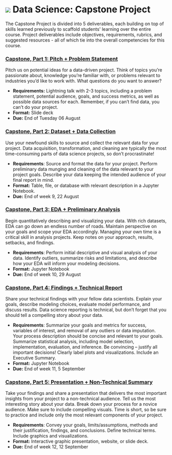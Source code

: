# ![](https://ga-dash.s3.amazonaws.com/production/assets/logo-9f88ae6c9c3871690e33280fcf557f33.png) Data Science: Capstone Project

The Capstone Project is divided into 5 deliverables, each building on top of skills learned previously to scaffold students' learning over the entire course. Project deliverables include objectives, requirements, rubrics, and suggested resources - all of which tie into the overall competencies for this course.



### **[Capstone, Part 1: Pitch + Problem Statement](./part-01/readme.md)**

Pitch us on potential ideas for a data-driven project. Think of topics you’re passionate about, knowledge you’re familiar with, or problems relevant to industries you’d like to work with. What questions do you want to answer?
- **Requirements:** Lightning talk with 2-3 topics, including a problem statement, potential audience, goals, and success metrics, as well as possible data sources for each. Remember, if you can’t find data, you can’t do your project.
- **Format:** Slide deck
- **Due:** End of Tuesday 06 August


### **[Capstone, Part 2: Dataset + Data Collection](./part-02/readme.md)**

Use your newfound skills to source and collect the relevant data for your project. Data acquisition, transformation, and cleaning are typically the most time-consuming parts of data science projects, so don’t procrastinate!

- **Requirements**: Source and format the data for your project. Perform preliminary data munging and cleaning of the data relevant to your project goals.  Describe your data keeping the intended audience of your final report in mind.
- **Format:** Table, file, or database with relevant description in a Jupyter Notebook.
- **Due:** End of week 9, 22 August


### **[Capstone, Part 3: EDA + Preliminary Analysis](./part-03/readme.md)**

Begin quantitatively describing and visualizing your data. With rich datasets, EDA can go down an endless number of roads. Maintain perspective on your goals and scope your EDA accordingly. Managing your own time is a critical skill in analysis projects.  Keep notes on your approach, results, setbacks, and findings.

- **Requirements**: Perform initial descriptive and visual analysis of your data. Identify outliers, summarize risks and limitations, and describe how your EDA will inform your modeling decisions.
- **Format:** Jupyter Notebook
- **Due:** End of week 10, 29 August


### **[Capstone, Part 4: Findings + Technical Report](./part-04/readme.md)**

Share your technical findings with your fellow data scientists. Explain your goals, describe modeling choices, evaluate model performance, and discuss results. Data science reporting is technical, but don’t forget that you should tell a compelling story about your data.

- **Requirements**: Summarize your goals and metrics for success, variables of interest, and removal of any outliers or data imputation. Your process description should be concise and relevant to your goals. Summarize statistical analysis, including model selection,  implementation, evaluation, and inference. Be convincing – justify all important decisions! Clearly label plots and visualizations. Include an Executive Summary.
- **Format:** Jupyter Notebook
- **Due:** End of week 11, 5 September


### **[Capstone, Part 5: Presentation + Non-Technical Summary](./part-05/readme.md)**

Take your findings and share a presentation that delivers the most important insights from your project to a non-technical audience. Tell us the most interesting story about your data. Break down your process for a novice audience. Make sure to include compelling visuals. Time is short, so be sure to practice and include only the most relevant components of your project.

- **Requirements**: Convey your goals, limits/assumptions, methods and their justification, findings, and conclusions. Define technical terms. Include graphics and visualizations.
- **Format:** Interactive graphic presentation, website, or slide deck.
- **Due:** End of week 12, 12 September
